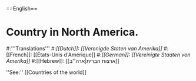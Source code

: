 ==English==

# Country in North America.
#:'''Translations'''
#:*[[Dutch]]: [[Verenigde Staten van Amerika]]
#:*[[French]]: [[États-Unis d'Amérique]]
#:*[[German]]: [[Vereinigte Staaten von Amerika]]
#:*[[Hebrew]]: [[ארצות הברית|ארה''ב]]

''See:'' [[Countries of the world]]